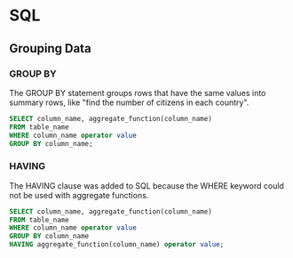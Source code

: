 # SQL

## Grouping Data

### GROUP BY
The GROUP BY statement groups rows that have the same values into summary rows, like "find the number of citizens in each country".
```sql
SELECT column_name, aggregate_function(column_name)
FROM table_name
WHERE column_name operator value
GROUP BY column_name;
```

### HAVING
The HAVING clause was added to SQL because the WHERE keyword could not be used with aggregate functions.
```sql
SELECT column_name, aggregate_function(column_name)
FROM table_name
WHERE column_name operator value
GROUP BY column_name
HAVING aggregate_function(column_name) operator value;
```
